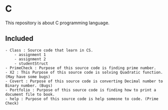 # C
This repository is about C programming language. 
## Included
    - Class : Source code that learn in CS.
        - assignment 1
        - assignment 2
        - studentStruct
    - PrimeCheck : Purpose of this source code is finding prime number.
    - X2 : This Purpose of this source code is solving Quadratic function. (May have some bugs)
    - Covert : Purpose of this source code is converting Decimal number to Binary number. (Bugs)
    - Portfolio : Purpose of this source code is finding how to print a document file to book.
    - help : Purpose of this source code is help someone to code. (Prime Check)
